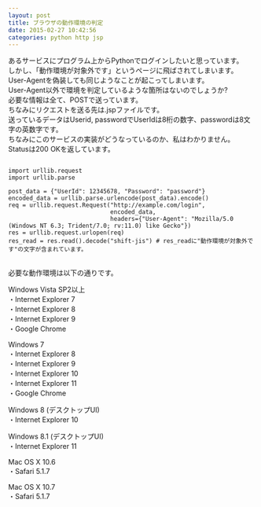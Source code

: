 ```yaml
---
layout: post
title: ブラウザの動作環境の判定
date: 2015-02-27 10:42:56
categories: python http jsp
---
```

<!-- {% raw %} -->
<p>あるサービスにプログラム上からPythonでログインしたいと思っています。<br>
しかし、「動作環境が対象外です」というページに飛ばされてしまいます。<br>
User-Agentを偽装しても同じようなことが起こってしまいます。<br>
User-Agent以外で環境を判定しているような箇所はないのでしょうか?<br>
必要な情報は全て、POSTで送っています。<br>
ちなみにリクエストを送る先は.jspファイルです。<br>
送っているデータはUserid, passwordでUserIdは8桁の数字、passwordは8文字の英数字です。<br>
ちなみにこのサービスの実装がどうなっているのか、私はわかりません。<br>
Statusは200  OKを返しています。</p>

<pre>
<code>
import urllib.request
import urllib.parse

post_data = {"UserId": 12345678, "Password": "password"}
encoded_data = urllib.parse.urlencode(post_data).encode()
req = urllib.request.Request("http://example.com/login", 
                             encoded_data,
                             headers={"User-Agent": "Mozilla/5.0 (Windows NT 6.3; Trident/7.0; rv:11.0) like Gecko"})
res = urllib.request.urlopen(req)
res_read = res.read().decode("shift-jis") # res_readに"動作環境が対象外です"の文字が含まれています。
</code>
</pre>

<p>必要な動作環境は以下の通りです。</p>

<p>Windows Vista SP2以上     <br>
・Internet Explorer 7<br>
・Internet Explorer 8<br>
・Internet Explorer 9<br>
・Google Chrome</p>

<p>Windows 7   <br>
・Internet Explorer 8<br>
・Internet Explorer 9<br>
・Internet Explorer 10<br>
・Internet Explorer 11<br>
・Google Chrome</p>

<p>Windows 8 (デスクトップUI)    <br>
・Internet Explorer 10</p>

<p>Windows 8.1 (デスクトップUI)  <br>
・Internet Explorer 11</p>

<p>Mac OS X 10.6   <br>
・Safari 5.1.7</p>

<p>Mac OS X 10.7 <br>
・Safari 5.1.7</p>
<!-- {% endraw %} -->
